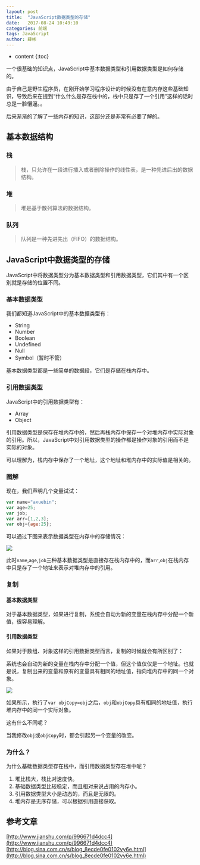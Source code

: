 ```yaml
---
layout: post
title:  "JavaScript数据类型的存储"
date:   2017-08-24 10:49:10
categories: 前端
tags: JavaScript
author: 薛彬
---
```


* content
{:toc}

一个很基础的知识点，JavaScript中基本数据类型和引用数据类型是如何存储的。






由于自己是野生程序员，在刚开始学习程序设计的时候没有在意内存这些基础知识，导致后来在提到“什么什么是存在栈中的，栈中只是存了一个引用”这样的话时总是一脸懵逼。。

后来渐渐的了解了一些内存的知识，这部分还是非常有必要了解的。

## 基本数据结构

### 栈

> 栈，只允许在一段进行插入或者删除操作的线性表，是一种先进后出的数据结构。

### 堆

> 堆是基于散列算法的数据结构。

### 队列

> 队列是一种先进先出（FIFO）的数据结构。

## JavaScript中数据类型的存储

JavaScript中将数据类型分为基本数据类型和引用数据类型，它们其中有一个区别就是存储的位置不同。

### 基本数据类型

我们都知道JavaScript中的基本数据类型有：

- String
- Number
- Boolean
- Undefined
- Null
- Symbol（暂时不管）

基本数据类型都是一些简单的数据段，它们是存储在栈内存中。

### 引用数据类型

JavaScript中的引用数据类型有：

- Array
- Object

引用数据类型是保存在堆内存中的，然后再栈内存中保存一个对堆内存中实际对象的引用。所以，JavaScript中对引用数据类型的操作都是操作对象的引用而不是实际的对象。

可以理解为，栈内存中保存了一个地址，这个地址和堆内存中的实际值是相关的。

### 图解

现在，我们声明几个变量试试：

```javascript
var name="axuebin";
var age=25;
var job;
var arr=[1,2,3];
var obj={age:25};
```

可以通过下图来表示数据类型在内存中的存储情况：

![](http://omufjr5bv.bkt.clouddn.com/JS%E6%95%B0%E6%8D%AE%E7%B1%BB%E5%9E%8B%E5%86%85%E5%AD%98.png)

此时`name`,`age`,`job`三种基本数据类型是直接存在栈内存中的，而`arr`,`obj`在栈内存中只是存了一个地址来表示对堆内存中的引用。

### 复制

#### 基本数据类型

对于基本数据类型，如果进行复制，系统会自动为新的变量在栈内存中分配一个新值，很容易理解。

#### 引用数据类型

如果对于数组、对象这样的引用数据类型而言，复制的时候就会有所区别了：

系统也会自动为新的变量在栈内存中分配一个值，但这个值仅仅是一个地址。也就是说，复制出来的变量和原有的变量具有相同的地址值，指向堆内存中的同一个对象。

![](http://omufjr5bv.bkt.clouddn.com/JS%E5%86%85%E5%AD%98%E7%A9%BA%E9%97%B4%E5%BC%95%E7%94%A8%E7%B1%BB%E5%9E%8B%E5%A4%8D%E5%88%B6.png)

如果所示，执行了`var objCopy=obj`之后，`obj`和`objCopy`具有相同的地址值，执行堆内存中的同一个实际对象。

这有什么不同呢？

当我修改`obj`或`objCopy`时，都会引起另一个变量的改变。

### 为什么？

为什么基础数据类型存在栈中，而引用数据类型存在堆中呢？

1. 堆比栈大，栈比对速度快。
2. 基础数据类型比较稳定，而且相对来说占用的内存小。
3. 引用数据类型大小是动态的，而且是无限的。
4. 堆内存是无序存储，可以根据引用直接获取。

## 参考文章

[http://www.jianshu.com/p/996671d4dcc4](http://www.jianshu.com/p/996671d4dcc4)
[http://blog.sina.com.cn/s/blog_8ecde0fe0102vy6e.html](http://blog.sina.com.cn/s/blog_8ecde0fe0102vy6e.html)